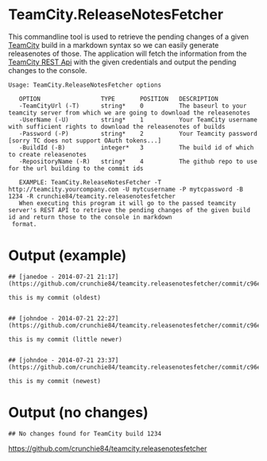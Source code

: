 # TeamCity.ReleaseNotesFetcher

This commandline tool is used to retrieve the pending changes of a given [TeamCity](http://www.jetbrains.com/teamcity/) build in a markdown syntax so we can easily generate releasenotes of those. The application will fetch the information from the [TeamCity REST Api](http://confluence.jetbrains.com/display/TCD8/REST+API) with the given credentials and output the pending changes to the console.

```
Usage: TeamCity.ReleaseNotesFetcher options

   OPTION                 TYPE       POSITION   DESCRIPTION
   -TeamCityUrl (-T)      string*    0          The baseurl to your teamcity server from which we are going to download the releasenotes
   -UserName (-U)         string*    1          Your TeamCity username with sufficient rights to download the releasenotes of builds
   -Password (-P)         string*    2          Your Teamcity password [sorry TC does not support OAuth tokens...]
   -BuildId (-B)          integer*   3          The build id of which to create releasenotes
   -RepositoryName (-R)   string*    4          The github repo to use for the url building to the commit ids

   EXAMPLE: TeamCity.ReleaseNotesFetcher -T http://teamcity.yourcompany.com -U mytcusername -P mytcpassword -B 1234 -R crunchie84/teamcity.releasenotesfetcher
   When executing this program it will go to the passed teamcity server's REST API to retrieve the pending changes of the given build id and return those to the console in markdown
 format.
```

# Output (example)

    ## [janedoe - 2014-07-21 21:17](https://github.com/crunchie84/teamcity.releasenotesfetcher/commit/c96e213a1c54d5d0ff47b91c7c163928b4b389c4)

    this is my commit (oldest)


    ## [johndoe - 2014-07-21 22:27](https://github.com/crunchie84/teamcity.releasenotesfetcher/commit/c96e213a1c54d5d0ff47b91c7c163928b4b389c4)

    this is my commit (little newer)


    ## [johndoe - 2014-07-21 23:37](https://github.com/crunchie84/teamcity.releasenotesfetcher/commit/c96e213a1c54d5d0ff47b91c7c163928b4b389c4)

    this is my commit (newest)

# Output (no changes)

    ## No changes found for TeamCity build 1234


https://github.com/crunchie84/teamcity.releasenotesfetcher